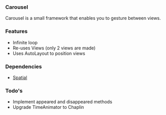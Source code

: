 ### Carousel
Carousel is a small framework that enables you to gesture between views.

### Features
- Infinite loop
- Re-uses Views (only 2 views are made)
- Uses AutoLayout to position views

### Dependencies
- [Spatial](https://www.GitHub.com/eonist/Spatial)

### Todo's
- Implement appeared and disappeared methods
- Upgrade TimeAnimator to Chaplin 

